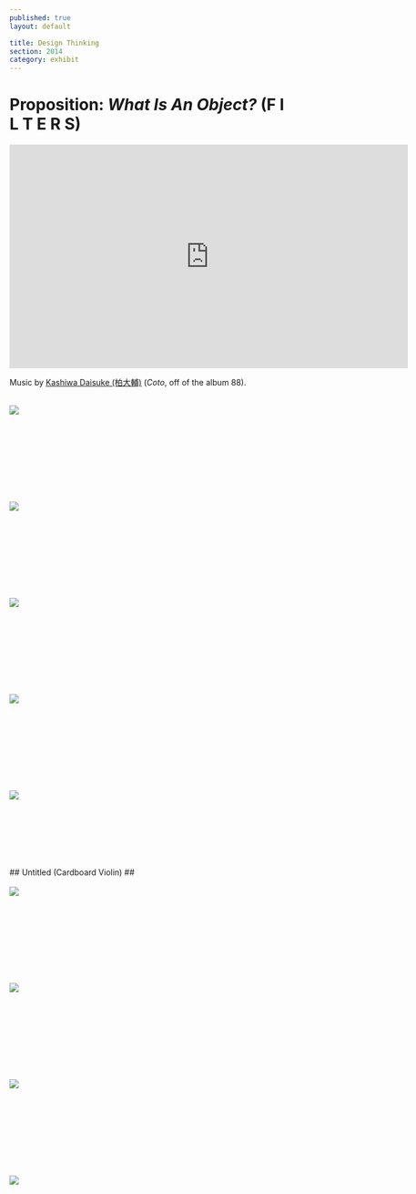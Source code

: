 ```yaml
---
published: true
layout: default

title: Design Thinking
section: 2014
category: exhibit
---
```


# Proposition: _What Is An Object?_ (F I L T E R S) #

<iframe src="https://player.vimeo.com/video/96458017?color=ffffff&portrait=0" width="700" height="393" frameborder="0" webkitallowfullscreen mozallowfullscreen allowfullscreen></iframe>

Music by <a href="http://kashiwadaisuke.com/">Kashiwa Daisuke (柏大輔)</a> (_Coto_, off of the album 88).

<br>
<img src="https://i.imgur.com/Y7Mgyrhl.jpg">
<br><br>
<br><br>
<br><br>
<br><br>
<br><br>
<img src="https://i.imgur.com/KOtGk7Tl.jpg">
<br><br>
<br><br>
<br><br>
<br><br>
<br><br>
<img src="https://i.imgur.com/s0bULWql.jpg">
<br><br>
<br><br>
<br><br>
<br><br>
<br><br>
<img src="https://i.imgur.com/amfBpw2l.jpg">
<br><br>
<br><br>
<br><br>
<br><br>
<br><br>
<img src="https://i.imgur.com/tgRV1uwl.jpg">
<br><br>
<br><br>
<br><br>
<br><br>
## Untitled (Cardboard Violin) ##
<br><br>
<img src="https://i.imgur.com/tqoNsd7l.jpg">
<br><br>
<br><br>
<br><br>
<br><br>
<br><br>
<img src="https://i.imgur.com/BTTpZxwl.jpg">
<br><br>
<br><br>
<br><br>
<br><br>
<br><br>
<img src="https://i.imgur.com/pSVR1mXl.jpg">
<br><br>
<br><br>
<br><br>
<br><br>
<br><br>
<img src="https://i.imgur.com/eo1Rfr5l.jpg">
<br><br>
<br><br>
<br><br>
<br><br>
<br><br>


